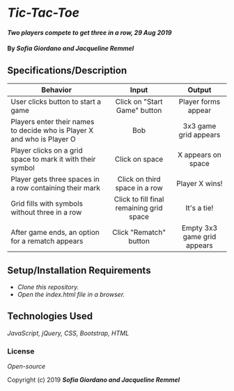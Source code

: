 # _Tic-Tac-Toe_

#### _Two players compete to get three in a row, 29 Aug 2019_

#### By _**Sofia Giordano and Jacqueline Remmel**_

## Specifications/Description

| Behavior | Input | Output |
| ------------- |:-------------:| :-----------:|
| User clicks button to start a game | Click on "Start Game" button | Player forms appear |
| Players enter their names to decide who is Player X and who is Player O | Bob | 3x3 game grid appears |
| Player clicks on a grid space to mark it with their symbol | Click on space | X appears on space |
| Player gets three spaces in a row containing their mark | Click on third space in a row | Player X wins! |
| Grid fills with symbols without three in a row | Click to fill final remaining grid space | It's a tie! |
| After game ends, an option for a rematch appears | Click "Rematch" button | Empty 3x3 game grid appears |


## Setup/Installation Requirements

* _Clone this repository._
* _Open the index.html file in a browser._

## Technologies Used

_JavaScript, jQuery, CSS, Bootstrap, HTML_

### License

*Open-source*

Copyright (c) 2019 **_Sofia Giordano and Jacqueline Remmel_**
